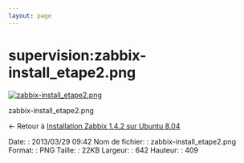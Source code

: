 ```yaml
---
layout: page
---
```


supervision:zabbix-install\_etape2.png
======================================

[![zabbix-install\_etape2.png](..//assets/media/supervision/zabbix-install_etape2.png@cache=&w=642&h=409 "zabbix-install_etape2.png")](..//assets/media/supervision/zabbix-install_etape2.png@cache= "Afficher le fichier original")

zabbix-install\_etape2.png

← Retour à [Installation Zabbix 1.4.2 sur Ubuntu
8.04](../../zabbix/zabbix-ubuntu-install-old.html "zabbix:zabbix-ubuntu-install-old")

Date:
:   2013/03/29 09:42
Nom de fichier:
:   zabbix-install\_etape2.png
Format:
:   PNG
Taille:
:   22KB
Largeur:
:   642
Hauteur:
:   409

